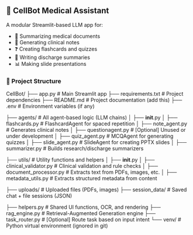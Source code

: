 ## 🧠 CellBot Medical Assistant

A modular Streamlit-based LLM app for:
- 📄 Summarizing medical documents
- 📝 Generating clinical notes
- ❓ Creating flashcards and quizzes
- 🧾 Writing discharge summaries
- 📊 Making slide presentations

### 📁 Project Structure
CellBot/
  ├── app.py                       # Main Streamlit app
  ├── requirements.txt            # Project dependencies
├── README.md                   # Project documentation (add this)
├── .env                        # Environment variables (if any)

├── agents/                     # All agent-based logic (LLM chains)
│   ├── __init__.py
│   ├── flashcards.py           # FlashcardAgent for spaced repetition
│   ├── note_agent.py           # Generates clinical notes
│   ├── questionagent.py        # [Optional] Unused or under development
│   ├── quiz_agent.py           # MCQAgent for generating quizzes
│   ├── slide_agent.py          # SlideAgent for creating PPTX slides
│   ├── summarizer.py           # Builds research/discharge summarizers

├── utils/                      # Utility functions and helpers
│   ├── __init__.py
│   ├── clinical_validator.py   # Clinical validation and rule checks
│   ├── document_processor.py   # Extracts text from PDFs, images, etc.
│   ├── metadata_utils.py       # Extracts structured metadata from content

├── uploads/                    # Uploaded files (PDFs, images)
├── session_data/               # Saved chat + file sessions (JSON)

├── helpers.py                  # Shared UI functions, OCR, and rendering
├── rag_engine.py               # Retrieval-Augmented Generation engine
├── task_router.py              # [Optional] Route task based on input intent
└── venv/                       # Python virtual environment (ignored in git)
